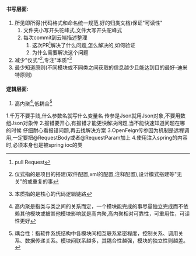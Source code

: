 #### 书写层面:
1. 所见即所得(代码格式和命名统一规范,好的归类文档)保证"可读性"
	1. 文件夹小写开头驼峰式,文件大写开头驼峰式
	2. 每次commit到云端描述整理
		1. 这次PR[^5]解决了什么问题,怎么解决的,如何验证
		2. 为什么需要解决这个问题
2. 减少"仪式"[^1],专注"本质"[^2]
3. 最少知道原则(不同模块或不同类之间获取的信息越少且能达到目的最好-迪米特原则)


#### 逻辑层面:
1. 高内聚[^3],低耦合[^4]












[^1]:仪式指的是项目的搭建(软件配置,xml的配置,注释配置),设计模式搭建等"无关"的或重复的事
[^2]:本质指的是核心的代码逻辑链路
[^3]:高内聚是指类与类之间的关系而定，一个模块能完成的事尽量独立完成而不依赖其他模块或被其他模块影响就是高内聚,高内聚相对可靠性，可重用性，可读性更好
[^4]:耦合性：指软件系统结构中各模块间相互联系紧密程度，控制关系、调用关系、数据传递关系。模块间联系越多，其耦合性越强，模块的独立性则越差。
[^5]:pull Request
















1.千万不要手贱,什么参数名就写什么变量名 传参是Json就用Json对象,不要用数组Json对象传
2.报错要开心,有报错才能更快解决问题,当不能快速知道问题在哪的时候 仔细耐心看报错问题,再去找解决方案
3.OpenFeign传参因为机制是远程调用,一定要把@RequestBody或者@RequestParam加上
4.使用注入spring的内容时,必须本身也是被spring ioc的类